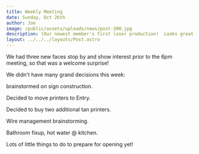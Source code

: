 ```yaml
---
title: Weekly Meeting
date: Sunday, Oct 26th
author: Joe
image: /public/assets/uploads/news/post-300.jpg
description: (Our newest member's first laser production!  Looks great except for the monkey dog beast?)
layout: ../../../layouts/Post.astro
---
```


We had three new faces stop by and show interest prior to the 6pm meeting, so that was a welcome surprise!

We didn't have many grand decisions this week:

brainstormed on sign construction.

Decided to move printers to Entry.

Decided to buy two additional tan printers.

Wire management brainstorming.

Bathroom fixup, hot water @ kitchen.

Lots of little things to do to prepare for opening yet!
